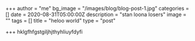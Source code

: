 +++
author = "me"
bg_image = "/images/blog/blog-post-1.jpg"
categories = []
date = 2020-08-31T05:00:00Z
description = "stan loona losers"
image = ""
tags = []
title = "heloo world"
type = "post"

+++
hklgfhfgstgiljhjthyhliuyfdyfi